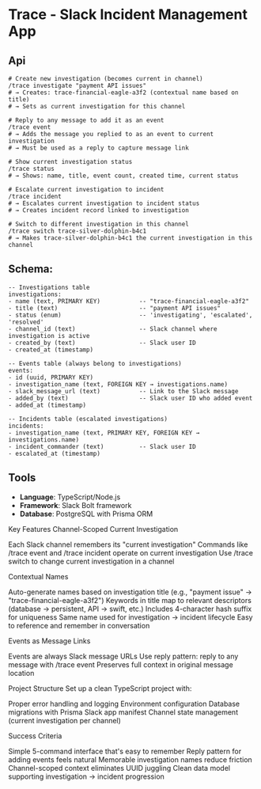 # Trace - Slack Incident Management App

## Api

```
# Create new investigation (becomes current in channel)
/trace investigate "payment API issues"
# → Creates: trace-financial-eagle-a3f2 (contextual name based on title)
# → Sets as current investigation for this channel

# Reply to any message to add it as an event
/trace event
# → Adds the message you replied to as an event to current investigation
# → Must be used as a reply to capture message link

# Show current investigation status
/trace status
# → Shows: name, title, event count, created time, current status

# Escalate current investigation to incident
/trace incident
# → Escalates current investigation to incident status
# → Creates incident record linked to investigation

# Switch to different investigation in this channel
/trace switch trace-silver-dolphin-b4c1
# → Makes trace-silver-dolphin-b4c1 the current investigation in this channel
```

## Schema:

```
-- Investigations table
investigations:
- name (text, PRIMARY KEY)           -- "trace-financial-eagle-a3f2"
- title (text)                       -- "payment API issues"
- status (enum)                      -- 'investigating', 'escalated', 'resolved'
- channel_id (text)                  -- Slack channel where investigation is active
- created_by (text)                  -- Slack user ID
- created_at (timestamp)

-- Events table (always belong to investigations)
events:
- id (uuid, PRIMARY KEY)
- investigation_name (text, FOREIGN KEY → investigations.name)
- slack_message_url (text)           -- Link to the Slack message
- added_by (text)                    -- Slack user ID who added event
- added_at (timestamp)

-- Incidents table (escalated investigations)
incidents:
- investigation_name (text, PRIMARY KEY, FOREIGN KEY → investigations.name)
- incident_commander (text)          -- Slack user ID
- escalated_at (timestamp)
```

## Tools

- **Language**: TypeScript/Node.js
- **Framework**: Slack Bolt framework
- **Database**: PostgreSQL with Prisma ORM

Key Features
Channel-Scoped Current Investigation

Each Slack channel remembers its "current investigation"
Commands like /trace event and /trace incident operate on current investigation
Use /trace switch to change current investigation in a channel

Contextual Names

Auto-generate names based on investigation title (e.g., "payment issue" → "trace-financial-eagle-a3f2")
Keywords in title map to relevant descriptors (database → persistent, API → swift, etc.)
Includes 4-character hash suffix for uniqueness
Same name used for investigation → incident lifecycle
Easy to reference and remember in conversation

Events as Message Links

Events are always Slack message URLs
Use reply pattern: reply to any message with /trace event
Preserves full context in original message location

Project Structure
Set up a clean TypeScript project with:

Proper error handling and logging
Environment configuration
Database migrations with Prisma
Slack app manifest
Channel state management (current investigation per channel)

Success Criteria

Simple 5-command interface that's easy to remember
Reply pattern for adding events feels natural
Memorable investigation names reduce friction
Channel-scoped context eliminates UUID juggling
Clean data model supporting investigation → incident progression
